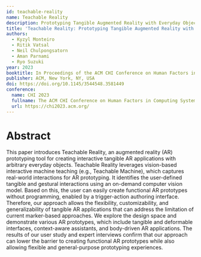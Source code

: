 ```yaml
---
id: teachable-reality
name: Teachable Reality
description: Prototyping Tangible Augmented Reality with Everyday Objects by Leveraging Interactive Machine Teaching
title: 'Teachable Reality: Prototyping Tangible Augmented Reality with Everyday Objects by Leveraging Interactive Machine Teaching'
authors:
  - Kyzyl Monteiro
  - Ritik Vatsal
  - Neil Chulpongsatorn
  - Aman Parnami
  - Ryo Suzuki
year: 2023
booktitle: In Proceedings of the ACM CHI Conference on Human Factors in Computing Systems (CHI '23)
publisher: ACM, New York, NY, USA
doi: https://doi.org/10.1145/3544548.3581449
conference:
  name: CHI 2023
  fullname: The ACM CHI Conference on Human Factors in Computing Systems (CHI 2023)
  url: https://chi2023.acm.org/
---
```


# Abstract

This paper introduces Teachable Reality, an augmented reality (AR) prototyping tool for creating interactive tangible AR applications with arbitrary everyday objects. Teachable Reality leverages vision-based interactive machine teaching (e.g., Teachable Machine), which captures real-world interactions for AR prototyping. It identifies the user-defined tangible and gestural interactions using an on-demand computer vision model. Based on this, the user can easily create functional AR prototypes without programming, enabled by a trigger-action authoring interface. Therefore, our approach allows the flexibility, customizability, and generalizability of tangible AR applications that can address the limitation of current marker-based approaches. We explore the design space and demonstrate various AR prototypes, which include tangible and deformable interfaces, context-aware assistants, and body-driven AR applications. The results of our user study and expert interviews confirm that our approach can lower the barrier to creating functional AR prototypes while also allowing flexible and general-purpose prototyping experiences.